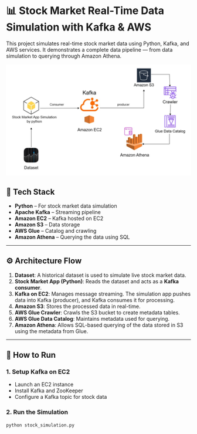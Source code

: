 # 📊 Stock Market Real-Time Data Simulation with Kafka & AWS

This project simulates real-time stock market data using Python, Kafka, and AWS services. It demonstrates a complete data pipeline — from data simulation to querying through Amazon Athena.

![Architecture](./Architecture.jpg)

## 🔧 Tech Stack

- **Python** – For stock market data simulation
- **Apache Kafka** – Streaming pipeline
- **Amazon EC2** – Kafka hosted on EC2
- **Amazon S3** – Data storage
- **AWS Glue** – Catalog and crawling
- **Amazon Athena** – Querying the data using SQL

---

## ⚙️ Architecture Flow

1. **Dataset**: A historical dataset is used to simulate live stock market data.
2. **Stock Market App (Python)**: Reads the dataset and acts as a **Kafka consumer**.
3. **Kafka on EC2**: Manages message streaming. The simulation app pushes data into Kafka (producer), and Kafka consumes it for processing.
4. **Amazon S3**: Stores the processed data in real-time.
5. **AWS Glue Crawler**: Crawls the S3 bucket to create metadata tables.
6. **AWS Glue Data Catalog**: Maintains metadata used for querying.
7. **Amazon Athena**: Allows SQL-based querying of the data stored in S3 using the metadata from Glue.

---

## 🚀 How to Run

### 1. Setup Kafka on EC2
- Launch an EC2 instance
- Install Kafka and ZooKeeper
- Configure a Kafka topic for stock data

### 2. Run the Simulation
```bash
python stock_simulation.py
